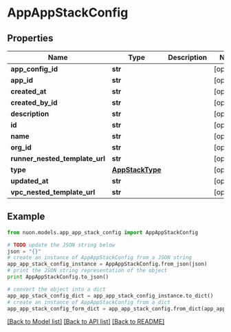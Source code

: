 # AppAppStackConfig


## Properties

Name | Type | Description | Notes
------------ | ------------- | ------------- | -------------
**app_config_id** | **str** |  | [optional] 
**app_id** | **str** |  | [optional] 
**created_at** | **str** |  | [optional] 
**created_by_id** | **str** |  | [optional] 
**description** | **str** |  | [optional] 
**id** | **str** |  | [optional] 
**name** | **str** |  | [optional] 
**org_id** | **str** |  | [optional] 
**runner_nested_template_url** | **str** |  | [optional] 
**type** | [**AppStackType**](AppStackType.md) |  | [optional] 
**updated_at** | **str** |  | [optional] 
**vpc_nested_template_url** | **str** |  | [optional] 

## Example

```python
from nuon.models.app_app_stack_config import AppAppStackConfig

# TODO update the JSON string below
json = "{}"
# create an instance of AppAppStackConfig from a JSON string
app_app_stack_config_instance = AppAppStackConfig.from_json(json)
# print the JSON string representation of the object
print AppAppStackConfig.to_json()

# convert the object into a dict
app_app_stack_config_dict = app_app_stack_config_instance.to_dict()
# create an instance of AppAppStackConfig from a dict
app_app_stack_config_form_dict = app_app_stack_config.from_dict(app_app_stack_config_dict)
```
[[Back to Model list]](../README.md#documentation-for-models) [[Back to API list]](../README.md#documentation-for-api-endpoints) [[Back to README]](../README.md)


